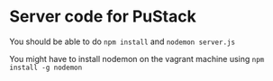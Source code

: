 # Server code for PuStack
You should be able to do
`npm install` and `nodemon server.js`

You might have to install nodemon on the vagrant machine using
`npm install -g nodemon`
